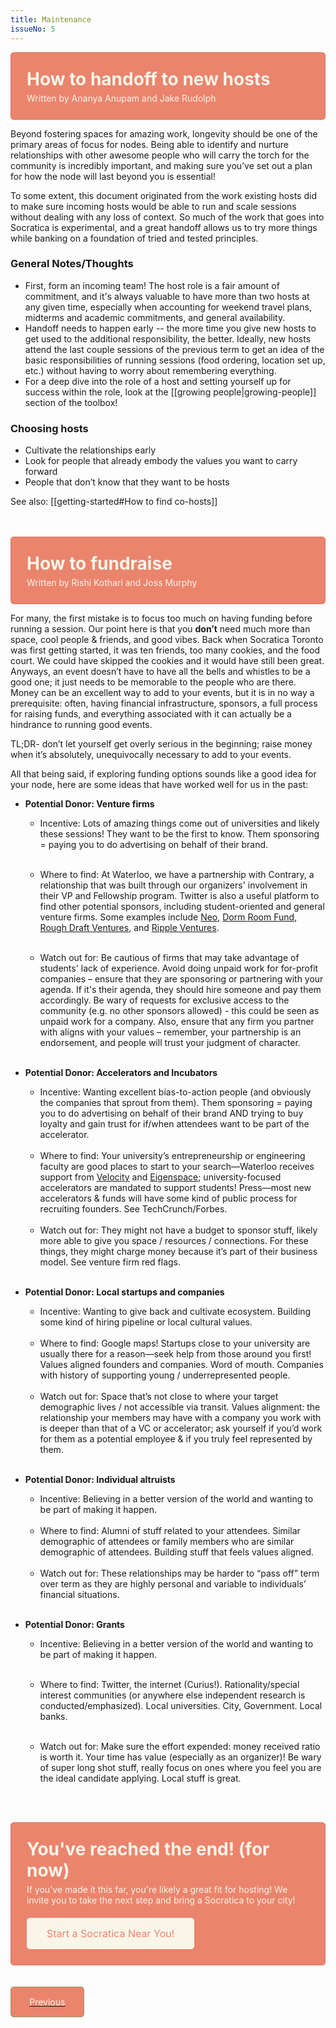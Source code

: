 ```yaml
---
title: Maintenance
issueNo: 5
---
```


<div style="border-radius: 5px; padding: 25px; border: 1px solid #D37662; background: #EB846D;">
<h1 style="color: #F9F5E9; padding: 0px; margin:0;">How to handoff to new hosts</h1>
<p style="color: #F9F5E9; padding: 0; padding-top: 5px;margin:0;">Written by Ananya Anupam and Jake Rudolph</p>
</div>

Beyond fostering spaces for amazing work, longevity should be one of the primary areas of focus for nodes. Being able to identify and nurture relationships with other awesome people who will carry the torch for the community is incredibly important, and making sure you’ve set out a plan for how the node will last beyond you is essential!

To some extent, this document originated from the work existing hosts did to make sure incoming hosts would be able to run and scale sessions without dealing with any loss of context. So much of the work that goes into Socratica is experimental, and a great handoff allows us to try more things while banking on a foundation of tried and tested principles.

### General Notes/Thoughts

- First, form an incoming team! The host role is a fair amount of commitment, and it's always valuable to have more than two hosts at any given time, especially when accounting for weekend travel plans, midterms and academic commitments, and general availability.
- Handoff needs to happen early -- the more time you give new hosts to get used to the additional responsibility, the better. Ideally, new hosts attend the last couple sessions of the previous term to get an idea of the basic responsibilities of running sessions (food ordering, location set up, etc.) without having to worry about remembering everything.
- For a deep dive into the role of a host and setting yourself up for success within the role, look at the [[growing people|growing-people]] section of the toolbox!

### Choosing hosts

- Cultivate the relationships early
- Look for people that already embody the values you want to carry forward
- People that don’t know that they want to be hosts

See also: [[getting-started#How to find co-hosts]]

<br/>
<br/>
<div style="border-radius: 5px; padding: 25px; border: 1px solid #D37662; background: #EB846D;">
<h1 style="color: #F9F5E9; padding: 0px; margin:0;">How to fundraise</h1>
<p style="color: #F9F5E9; padding: 0; padding-top: 5px;margin:0;">Written by Rishi Kothari and Joss Murphy</p>
</div>

For many, the first mistake is to focus too much on having funding before running a session. Our point here is that you **don’t** need much more than space, cool people & friends, and good vibes. Back when Socratica Toronto was first getting started, it was ten friends, too many cookies, and the food court. We could have skipped the cookies and it would have still been great. Anyways, an event doesn’t have to have all the bells and whistles to be a good one; it just needs to be memorable to the people who are there. Money can be an excellent way to add to your events, but it is in no way a prerequisite: often, having financial infrastructure, sponsors, a full process for raising funds, and everything associated with it can actually be a hindrance to running good events.

TL;DR- don’t let yourself get overly serious in the beginning; raise money when it’s absolutely, unequivocally necessary to add to your events.

All that being said, if exploring funding options sounds like a good idea for your node, here are some ideas that have worked well for us in the past:

- **Potential Donor: Venture firms**

  - Incentive: Lots of amazing things come out of universities and likely these sessions! They want to be the first to know. Them sponsoring = paying you to do advertising on behalf of their brand.
    <br/>
    <br/>

  - Where to find: At Waterloo, we have a partnership with Contrary, a relationship that was built through our organizers' involvement in their VP and Fellowship program. Twitter is also a useful platform to find other potential sponsors, including student-oriented and general venture firms. Some examples include [Neo](https://neo.com/), [Dorm Room Fund](https://www.dormroomfund.com/), [Rough Draft Ventures](https://roughdraft.vc/), and [Ripple Ventures](https://www.rippleventures.com/).
    <br/>
    <br/>

  - Watch out for: Be cautious of firms that may take advantage of students' lack of experience. Avoid doing unpaid work for for-profit companies – ensure that they are sponsoring or partnering with your agenda. If it's their agenda, they should hire someone and pay them accordingly. Be wary of requests for exclusive access to the community (e.g. no other sponsors allowed) - this could be seen as unpaid work for a company. Also, ensure that any firm you partner with aligns with your values – remember, your partnership is an endorsement, and people will trust your judgment of character.
    <br/>
    <br/>

- **Potential Donor: Accelerators and Incubators**

  - Incentive: Wanting excellent bias-to-action people (and obviously the companies that sprout from them). Them sponsoring = paying you to do advertising on behalf of their brand AND trying to buy loyalty and gain trust for if/when attendees want to be part of the accelerator.
    <br/>
    <br/>
  - Where to find: Your university’s entrepreneurship or engineering faculty are good places to start to your search—Waterloo receives support from [Velocity](https://velocityincubator.com/about/) and [Eigenspace](https://eigenspace.com/); university-focused accelerators are mandated to support students! Press—most new accelerators & funds will have some kind of public process for recruiting founders. See TechCrunch/Forbes.
    <br/>
    <br/>
  - Watch out for: They might not have a budget to sponsor stuff, likely more able to give you space / resources / connections. For these things, they might charge money because it’s part of their business model. See venture firm red flags.
    <br/>
    <br/>

- **Potential Donor: Local startups and companies**

  - Incentive: Wanting to give back and cultivate ecosystem. Building some kind of hiring pipeline or local cultural values.
    <br/>
    <br/>
  - Where to find: Google maps! Startups close to your university are usually there for a reason—seek help from those around you first! Values aligned founders and companies. Word of mouth. Companies with history of supporting young / underrepresented people.
    <br/>
    <br/>
  - Watch out for: Space that’s not close to where your target demographic lives / not accessible via transit. Values alignment: the relationship your members may have with a company you work with is deeper than that of a VC or accelerator; ask yourself if you’d work for them as a potential employee & if you truly feel represented by them.
    <br/>
    <br/>

- **Potential Donor: Individual altruists**

  - Incentive: Believing in a better version of the world and wanting to be part of making it happen.
    <br/>
    <br/>
  - Where to find: Alumni of stuff related to your attendees. Similar demographic of attendees or family members who are similar demographic of attendees. Building stuff that feels values aligned.
    <br/>
    <br/>
  - Watch out for: These relationships may be harder to “pass off” term over term as they are highly personal and variable to individuals’ financial situations.
    <br/>
    <br/>

- **Potential Donor: Grants**

  - Incentive: Believing in a better version of the world and wanting to be part of making it happen.
    <br/>
    <br/>
  - Where to find: Twitter, the internet (Curius!). Rationality/special interest communities (or anywhere else independent research is conducted/emphasized). Local universities. City, Government. Local banks.
    <br/>
    <br/>
  - Watch out for: Make sure the effort expended: money received ratio is worth it. Your time has value (especially as an organizer)! Be wary of super long shot stuff, really focus on ones where you feel you are the ideal candidate applying. Local stuff is great.

    <br/>
    <br/>

<div style="border-radius: 5px; padding: 25px; border: 1px solid #D37662; background: #EB846D;">
<h1 style="color: #F9F5E9; padding: 0px; margin:0;">You've reached the end! (for now)</h1>
<p style="color: #F9F5E9; padding: 0; padding-top: 5px;margin:0;">If you've made it this far, you're likely a great fit for hosting! We invite you to take the next step and bring a Socratica to your city!</p>
<div style="background-color: #F9F5E9; color: #EB846D; border-radius: 5px; border: none; padding: 15px 32px; display: inline-block; font-size: 16px; margin: 20px 0px 0px 0px; cursor: pointer;" onclick="window.open('https://www.socratica.info/get-involved', '_blank')">
  <style>
    @media screen and (max-width: 600px) {
      div {
        margin: 0 auto;
        text-align: center;
      }
    }
  </style>
  Start a Socratica Near You!
</div>

</div>
<br/>
<br/>
<div style="display: flex; justify-content: space-between;">
<a href="/superboosting-ideas" style="border-radius: 5px; padding: 15px; border: 1px solid #949D62; background: #EB846D; width: 17%; text-align: center;" onmouseover="this.style.cursor='pointer';" onmouseenter="this.style.transition='all 0.3s'; this.style.transform='scale(1.02)';" onmouseleave="this.style.transform='scale(1)';">
<p style="color: #F9F5E9; padding: 0;margin:0;">Previous</p>
</a>
<!-- <a href="/maintenance" style="border-radius: 5px; padding: 15px; border: 1px solid #949D62; background: #AC7D94; width: 17%; text-align: center;" onmouseover="this.style.cursor='pointer';" onmouseenter="this.style.transition='all 0.3s'; this.style.transform='scale(1.02)';" onmouseleave="this.style.transform='scale(1)';">
<p style="color: #F9F5E9; padding: 0;margin:0;">Next</p>
</a> -->
